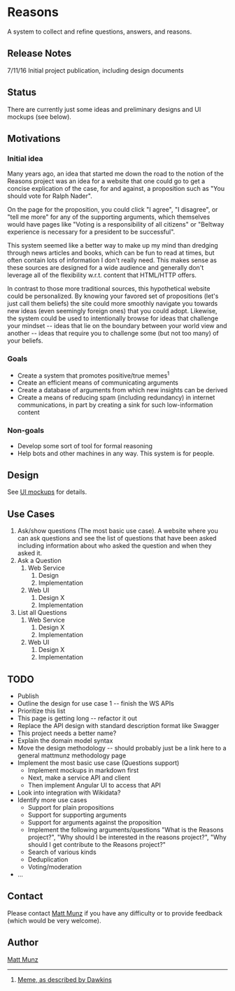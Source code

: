 # Reasons

A system to collect and refine questions, answers, and reasons.

## Release Notes

7/11/16 Initial project publication, including design documents 

## Status

There are currently just some ideas and preliminary designs and UI mockups (see below).

## Motivations

### Initial idea

Many years ago, an idea that started me down the road to the notion of the Reasons project was an idea for a website that one could go to get a concise explication of the case, for and against, a 
proposition such as "You should vote for Ralph Nader". 

On the page for the proposition, you could click "I agree", "I disagree", or "tell me more" for any of the supporting arguments, which themselves would have pages like 
"Voting is a responsibility of all citizens" or "Beltway experience is necessary for a 
president to be successful".     

This system seemed like a better way to make up my mind than dredging through news articles and 
books, which can be fun to read at times, but often contain lots of information I don't 
really need. This makes sense as these sources are designed for a wide audience and generally don't leverage all of the flexibility w.r.t. content that HTML/HTTP offers.

In contrast to those more traditional sources, this hypothetical website could be personalized. By knowing your favored set of propositions (let's just call them beliefs) the site could more smoothly navigate you towards new ideas (even seemingly foreign ones) that you could adopt. Likewise, the system could be used to intentionally browse for ideas that challenge your mindset -- ideas that lie on the boundary between your world view and another -- ideas that require you to challenge some (but not too many) of your beliefs.     

### Goals

* Create a system that promotes positive/true memes<sup>1</sup>
* Create an efficient means of communicating arguments
* Create a database of arguments from which new insights can be derived
* Create a means of reducing spam (including redundancy) in internet communications, in part 
  by creating a sink for such low-information content
  
### Non-goals

* Develop some sort of tool for formal reasoning
* Help bots and other machines in any way. This system is for people.  

## Design

See [UI mockups](documentation/Design.md) for details.

## Use Cases

1. Ask/show questions (The most basic use case). A website where you can ask questions and see the list of questions that have been asked including information about who asked the question and when they asked it.
  1. Ask a Question
     1. Web Service
         1. Design 
         2. Implementation   
     2. Web UI
         1. Design X
         2. Implementation
  2. List all Questions
     1. Web Service
         1. Design X
         2. Implementation  
     2. Web UI
         1. Design X
         2. Implementation

## TODO 

* Publish
* Outline the design for use case 1 -- finish the WS APIs
* Prioritize this list
* This page is getting long -- refactor it out
* Replace the API design with standard description format like Swagger
* This project needs a better name?
* Explain the domain model syntax
* Move the design methodology -- should probably just be a link here to a general mattmunz 
  methodology page
* Implement the most basic use case (Questions support)
  * Implement mockups in markdown first
  * Next, make a service API and client
  * Then implement Angular UI to access that API  
* Look into integration with Wikidata?
* Identify more use cases
  * Support for plain propositions
  * Support for supporting arguments
  * Support for arguments against the proposition
  * Implement the following arguments/questions "What is the Reasons project?", 
    "Why should I be interested in the reasons project?", "Why should I get contribute to the Reasons project?"
  * Search of various kinds
  * Deduplication
  * Voting/moderation 
* ... 

## Contact

Please contact [Matt Munz](https://github.com/mattmunz) if you have any difficulty or 
to provide feedback (which would be very welcome).

## Author

[Matt Munz](https://github.com/mattmunz)

------------------------

1) [Meme, as described by Dawkins](https://en.wikipedia.org/wiki/Meme)
